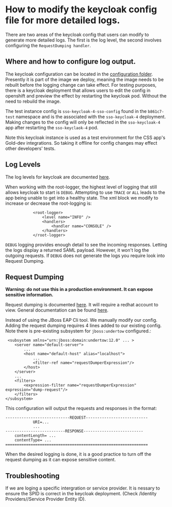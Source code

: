 # How to modify the keycloak config file for more detailed logs.

There are two areas of the keycloak config that users can modify to generate more detailed logs.  The first is the log level, the second involves configuring the `RequestDumping handler`.

## Where and how to configure log output.

The keycloak configuration can be located in the [configuration folder](../docker/keycloak/configuration). Presently it is part of the image we deploy, meaning the image needs to be rebuilt before the logging change can take effect.  For testing purposes, there is a keycloak deployment that allows users to edit the config in openshift and preview the effect by restarting the keycloak pod. Without the need to rebuild the image.

The test instance config is `sso-keycloak-4-sso-config` found in the `b861c7-test` namespace and is the associated with the `sso-keycloak-4` deployment. Making changes to the config will only be reflected in the `sso-keycloak-4` app after restarting the `sso-keyclaok-4` pod.

Note this keycloak instance is used as a test environment for the CSS app's Gold-dev integrations.  So taking it offline for config changes may effect other developers' tests.

## Log Levels

The log levels for keycloak are documented [here](https://www.keycloak.org/server/logging).

When working with the root-logger, the highest level of logging that still allows keycloak to start is `DEBUG`.  Attempting to use `TRACE` or `ALL` leads to the app being unable to get into a healthy state.  The xml block we modify to increase or decrease the root-logging is:

```
            <root-logger>
                <level name="INFO" />
                <handlers>
                    <handler name="CONSOLE" />
                </handlers>
            </root-logger>
```

`DEBUG` logging provides enough detail to see the incoming responses.  Letting the logs display a returned SAML payload. However, it won't log the outgoing requests. If `DEBUG` does not generate the logs you require look into Request Dumping.

## Request Dumping

**Warning: do not use this in a production environment.  It can expose sensitive information.**

Request dumping is documented [here](https://access.redhat.com/solutions/2429371). It will require a redhat account to view. General documentation can be found [here](https://access.redhat.com/documentation/en-us/red_hat_jboss_enterprise_application_platform/7.2/html/configuration_guide/configuring_the_web_server_undertow#undertow-config-requestDumping-handler).

Instead of using the JBoss EAP Cli tool.  We manually modify our config.  Adding the request dumping requires 4 lines added to our existing config.  Note there is pre-existing subsystem for `jboss:undertow` configured.:

```
 <subsystem xmlns="urn:jboss:domain:undertow:12.0" ... >
    <server name="default-server">
        ...
        <host name="default-host" alias="localhost">
            ...
            <filter-ref name="requestDumperExpression"/>
        </host>
    </server>
    ...
    <filters>
        <expression-filter name="requestDumperExpression" expression="dump-request"/>
    </filters>
</subsystem>
```

This configuration will output the requests and responses in the format:

```
----------------------------REQUEST---------------------------
            URI=...
            ...
--------------------------RESPONSE--------------------------
    contentLength= ...
    contentType= ...
==============================================================
```

When the desired logging is done, it is a good practice to turn off the request dumping as it can expose sensitive content.

## Troubleshooting

If we are loging a specific intergration or service provider. It is nessary to ensure the SPID is correct in the keycloak deployment. (Check <realm of interest>/Identity Providers/<idp of interest>/Service Provider Entity ID).
